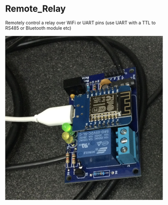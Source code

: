 # Remote_Relay
Remotely control a relay over WiFi or UART pins (use UART with a TTL to RS485 or Bluetooth module etc)
<br><br>
![pcb](Assembled_PCB.jpg)<br><br>
